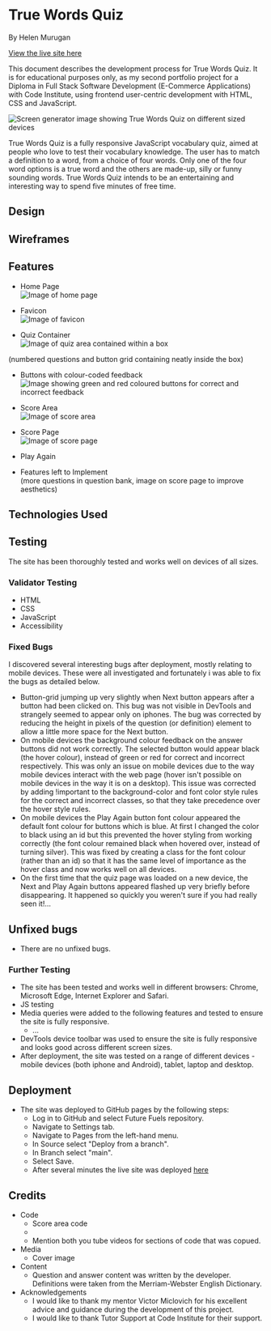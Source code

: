 # True Words Quiz

By Helen Murugan

[View the live site here](https://helenmurugan.github.io/true-words-quiz/index.html)


This document describes the development process for True Words Quiz. It is for educational purposes only, as my second portfolio project for a Diploma in Full Stack Software Development (E-Commerce Applications) with Code Institute, using frontend user-centric development with HTML, CSS and JavaScript.

![Screen generator image showing True Words Quiz on different sized devices](/documentation/screen-generator.jpg)

True Words Quiz is a fully responsive JavaScript vocabulary quiz, aimed at people who love to test their vocabulary knowledge. The user has to match a definition to a word, from a choice of four words. Only one of the four word options is a true word and the others are made-up, silly or funny sounding words. True Words Quiz intends to be an entertaining and interesting way to spend five minutes of free time.

## Design

## Wireframes

## Features
* Home Page  
![Image of home page](/documentation/home-page.jpg)

* Favicon  
![Image of favicon](/documentation/favicon.jpg)

* Quiz Container  
![Image of quiz area contained within a box](/documentation/quiz-container.jpg)

(numbered questions and button grid containing neatly inside  the box)

* Buttons with colour-coded feedback  
![Image showing green and red coloured buttons for correct and incorrect feedback](/documentation/background-colour-feedback.jpg)

* Score Area  
![Image of score area](/documentation/score-area.jpg)

* Score Page  
![Image of score page](/documentation/score-page.jpg)

* Play Again  

* Features left to Implement  
(more questions in question bank, image on score page to improve aesthetics) 

## Technologies Used

## Testing
The site has been thoroughly tested and works well on devices of all sizes.

### Validator Testing
* HTML
* CSS
* JavaScript
* Accessibility

### Fixed Bugs
I discovered several interesting bugs after deployment, mostly relating to mobile devices. These were all investigated and fortunately i was able to fix the bugs as detailed below.
* Button-grid jumping up very slightly when Next button appears after a button had been clicked on. This bug was not visible in DevTools and strangely seemed to appear only on iphones. The bug was corrected by reducing the height in pixels of the question (or definition) element to allow a little more space for the Next button.
* On mobile devices the background colour feedback on the answer buttons did not work correctly. The selected button would appear black (the hover colour), instead of green or red for correct and incorrect respectively. This was only an issue on mobile devices due to the way mobile devices interact with the web page (hover isn't possible on mobile devices in the way it is on a desktop). This issue was corrected by adding !important to the background-color and font color style rules for the correct and incorrect classes, so that they take precedence over the hover style rules.
* On mobile devices the Play Again button font colour appeared the default font colour for buttons which is blue. At first I changed the color to black using an id but this prevented the hover styling from working correctly (the font colour remained black when hovered over, instead of turning silver). This was fixed by creating a class for the font colour (rather than an id) so that it has the same level of importance as the hover class and now works well on all devices.
* On the first time that the quiz page was loaded on a new device, the Next and Play Again buttons appeared flashed up very briefly before disappearing. It happened so quickly you weren't sure if you had really seen it!...

## Unfixed bugs
* There are no unfixed bugs.

### Further Testing
* The site has been tested and works well in different browsers: Chrome, Microsoft Edge, Internet Explorer and Safari.
* JS testing
* Media queries were added to the following features and tested to ensure the site is fully responsive.
    * ...
* DevTools device toolbar was used to ensure the site is fully responsive and looks good across different screen sizes.
* After deployment, the site was tested on a range of different devices - mobile devices (both iphone and Android), tablet, laptop and desktop.

## Deployment
* The site was deployed to GitHub pages by the following steps:
    * Log in to GitHub and select Future Fuels repository.
    * Navigate to Settings tab.
    * Navigate to Pages from the left-hand menu.
    * In Source select "Deploy from a branch".
    * In Branch select "main".
    * Select Save.
    * After several minutes the live site was deployed [here](https://helenmurugan.github.io/true-words-quiz/index.html)


## Credits
* Code
    * Score area code
    *
    * Mention both you tube videos for sections of code that was copued.
* Media
    * Cover image
* Content
    *  Question and answer content was written by the developer. Definitions were taken from the Merriam-Webster English Dictionary.
* Acknowledgements
    * I would like to thank my mentor Victor Miclovich for his excellent advice and guidance during the development of this project.
    * I would like to thank Tutor Support at Code Institute for their support.



